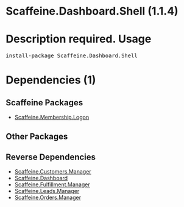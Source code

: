 ﻿Scaffeine.Dashboard.Shell (1.1.4)
======
Description required.
Usage
======
<pre>install-package Scaffeine.Dashboard.Shell</pre>
Dependencies (1)
=====

Scaffeine Packages
------
* [Scaffeine.Membership.Logon](https://github.com/wcpro/Scaffeine/tree/master/src/Scaffeine.Membership.Logon)

Other Packages
------

Reverse Dependencies
-----
* [Scaffeine.Customers.Manager](https://github.com/wcpro/scaffeine/tree/master/src/Scaffeine.Customers.Manager)
* [Scaffeine.Dashboard](https://github.com/wcpro/scaffeine/tree/master/src/Scaffeine.Dashboard)
* [Scaffeine.Fulfillment.Manager](https://github.com/wcpro/scaffeine/tree/master/src/Scaffeine.Fulfillment.Manager)
* [Scaffeine.Leads.Manager](https://github.com/wcpro/scaffeine/tree/master/src/Scaffeine.Leads.Manager)
* [Scaffeine.Orders.Manager](https://github.com/wcpro/scaffeine/tree/master/src/Scaffeine.Orders.Manager)
